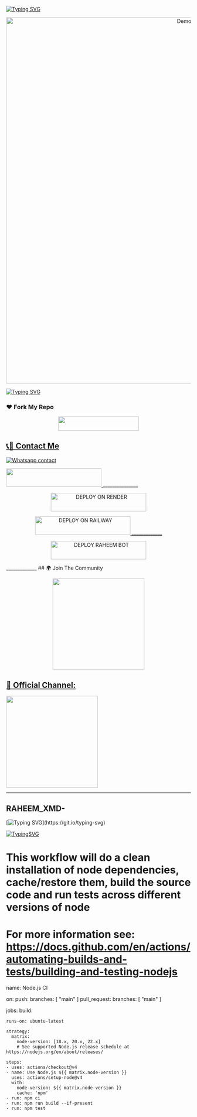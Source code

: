 <!-- Fancy Typing SVG - Top Section -->
[![Typing SVG](https://readme-typing-svg.herokuapp.com?font=Pacifico&size=35&duration=3000&pause=1000&color=00FF00&center=true&vCenter=true&width=600&lines=Welcome+to+RAHEEM_XMD-%F0%9F%91%8B;This+is+RAHEEM_XMD-'s+World)](https://git.io/typing-svg)



<!-- Catbox Image (centered) -->
<p align="center">
  <img src="https://files.catbox.moe/z5g58c.jpg" alt="Demo Image" width="1000"/>
</p>



<!-- Fancy Typing SVG - Bottom Section -->
[![Typing SVG](https://readme-typing-svg.herokuapp.com?font=Pacifico&size=35&duration=3000&pause=1000&color=FF0000&center=true&vCenter=true&width=600&lines=Ready+to+explore+with+RAHEEM_XMD-%3F;Don't+hesitate+to+ask+anything+%F0%9F%98%8E)](https://git.io/typing-svg)

### ❤️ Fork My Repo
<p align="center">
  <a href="https://github.com/Raheem-cm/RAHEEM_XMD-/fork">
    <img src="https://img.shields.io/badge/FORK%20REPO-black?style=for-the-badge&logo=porsche&logoColor=gold" width="220" height="38.45" />


## 📞📱 Contact Me
[![Whatsapp contact](https://img.shields.io/badge/Contact-Dev%20Raheem-25D366?style=for-the-badge&logo=whatsapp)](https://wa.me/+255763111390)

  <!-- Get Session Button -->
  <a href="https://lezkush.onrender.com" target="_blank">
    <img 1" src="https://img.shields.io/badge/😎🤔_GET_RAHEEM_SESSION-000000?style=for-the-badge&logo=Ferrari&logoColor=gold&color=black" width="260" height="50"/>
 </a>
  _______________
</p>

<p align="center">
  <a href="https://render.com">
    <img title="DEPLOY ON RENDER" src="https://img.shields.io/badge/🫣_𝘋𝘌𝘗𝘓𝘖𝘠 𝘖𝘕 𝘙𝘌𝘕𝘋𝘌𝘙-000000?style=for-the-badge&logo=apple&logoColor=gold&color=red&black" width="260" height="50"/>
  </a

____________
<p align="center">
  <a href="https://railway.app?referralCode=AqkNn4">
    <img title="DEPLOY ON RAILWAY" src="https://img.shields.io/badge/🚅_🅳🅴🅿🅻🅾🆈 🅾🅽 🆁🅰🅸🅻🆆🅰🆈 -black?style=for-the-badge&logo=train&logoColor=brown&color=purple" width="260" height="50"/>
_____________

<p align="center">
<a href='https://dashboard.heroku.com/new?template=https://github.com/Raheem-cm/RAHEEM_XMD-/tree/main?tab=readme-ov-file' target="_blank"> <img title="DEPLOY RAHEEM BOT" src="https://img.shields.io/badge/🅲🅼_𝐷𝛯𝛲𝐿𝛩𝑌_𝛩𝛮_𝛨𝛯𝑅𝛩𝛫𝑈-000000?style=for-the-badge&logo=Nissan&logoColor=Black&color=gold" width="260" height="50"/>
  </a>
</p>
_____________
## 🌍 Join The Community
<p align="center">
  <a href="https://chat.whatsapp.com/Jp08rEdDmao1CvCOLH2KTT">
    <img src="https://img.shields.io/badge/JOIN_WHATSAPP_GROUP-25D366?style=for-the-badge&logo=whatsapp&logoColor=white" width="250">



## 📣 Official Channel:
</a>
  <a href="https://whatsapp.com/channel/0029VbAffhD2ZjChG9DX922r">
    <img src="https://img.shields.io/badge/WHATSAPP_CHANNEL-075E54?style=for-the-badge&logo=whatsapp&logoColor=white" width="250">
  </a>
</p>


---

## RAHEEM_XMD-

[![Typing SVG](https://readme-typing-svg.herokuapp.com?font=Kaushan+Script&size=70&duration=3000&pause=1000&color=FFD700&center=true&vCenter=true&width=1200&lines=🆁🅰🅷🅴🅴🅼-🆇🅼🅳+🅸🆂+🅰+🅿🅾🆆🅴🆁🅵🆄🅻+🆆🅷🅰🆃🆂🅰🅿🅿+🅱🅾🆃;🅰🆄🆃🅾🅼🅰🆃🅴+🆃🅰🆂🅺🆂,+🅼🅾🅳🅴🆁🅰🆃🅴+🅶🆁🅾🆄🅿🆂,+🅷🅰🆅🅴+🅵🆄🅽!;🅳🅴🅿🅻🅾🆈+🅸🆃+🅴🅵🅵🅾🆁🆃🅻🅴🆂🆂🅻🆈+🆃🅾+🆈🅾🆄🆁+🅲🅻🅾🆄🅳+🅿🅻🅰🆃🅵🅾🆁🅼!)](https://git.io/typing-svg)

[![TypingSVG](https://readme-typing-svg.herokuapp.com?font=Rockstar-ExtraBold&size=50&pause=1000&color=FF0000&center=true&vCenter=true&width=900&height=130&lines=『+⚡𝙿𝚘𝚠𝚎𝚛𝚎𝚍+𝚋𝚢+Raheem+cm⚡+』)](https://git.io/typing-svg)

# This workflow will do a clean installation of node dependencies, cache/restore them, build the source code and run tests across different versions of node
# For more information see: https://docs.github.com/en/actions/automating-builds-and-tests/building-and-testing-nodejs

name: Node.js CI

on:
  push:
    branches: [ "main" ]
  pull_request:
    branches: [ "main" ]

jobs:
  build:

    runs-on: ubuntu-latest

    strategy:
      matrix:
        node-version: [18.x, 20.x, 22.x]
        # See supported Node.js release schedule at https://nodejs.org/en/about/releases/

    steps:
    - uses: actions/checkout@v4
    - name: Use Node.js ${{ matrix.node-version }}
      uses: actions/setup-node@v4
      with:
        node-version: ${{ matrix.node-version }}
        cache: 'npm'
    - run: npm ci
    - run: npm run build --if-present
    - run: npm test

